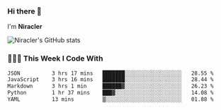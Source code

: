 ### Hi there 👋

I'm **Niracler**

![Niracler's GitHub stats](https://github-readme-stats.vercel.app/api?username=Niracler&show_icons=true)


### 👨🏻‍💻 This Week I Code With

<!--START_SECTION:waka-->

```txt
JSON          3 hrs 17 mins   ███████░░░░░░░░░░░░░░░░░░   28.55 %
JavaScript    3 hrs 16 mins   ███████░░░░░░░░░░░░░░░░░░   28.44 %
Markdown      3 hrs 1 min     ██████▓░░░░░░░░░░░░░░░░░░   26.23 %
Python        1 hr 37 mins    ███▓░░░░░░░░░░░░░░░░░░░░░   14.08 %
YAML          13 mins         ▒░░░░░░░░░░░░░░░░░░░░░░░░   01.88 %
```

<!--END_SECTION:waka-->

